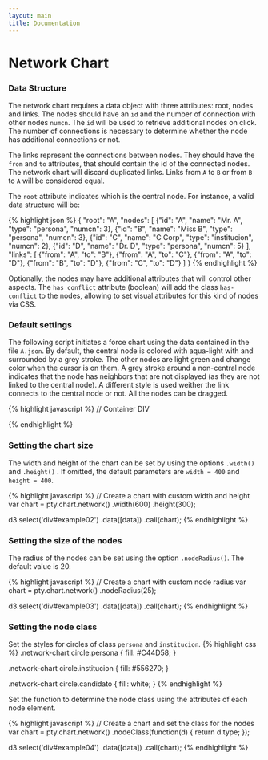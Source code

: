 ```yaml
---
layout: main
title: Documentation
---
```


<link href="{{ site.baseurl }}/css/font-awesome.min.css" rel="stylesheet">
<link href="{{ site.baseurl }}/css/pty.css" rel="stylesheet">
<script src="{{ site.baseurl }}/js/lib/d3.min.js"></script>
<script src="{{ site.baseurl }}/src/pty.js"></script>


# Network Chart

<div class="row">
    <div class="col-md-12">
        <div id="chart01"></div>
    </div>
</div>

<script>
    var width = parseInt(d3.select('#chart01').style('width'), 10),
        height = 400;

	var chart01 = pty.chart.network()
		.width(width)
		.height(height)
        .nodeRadius(10)
        .nodeLabel(function(d) { return d.name; })
        .nodeBaseURL(function(d) { return '{{site.baseurl}}/data/' + d.id + '.json'; })
        .nodeURL(function(d) { return '{{site.baseurl}}/pages/' + d.id; });

	d3.json('{{ site.baseurl }}/data/A.json', function(error, data) {

		if (error) { return error; }

		d3.select('#chart01').data([data]).call(chart01);
	});
</script>

### Data Structure

The network chart requires a data object with three attributes: root, nodes and links. The nodes should have an `id` and the number of connection with other nodes `numcn`. The `id` will be used to retrieve additional nodes on click. The number of connections is necessary to determine whether the node has additional connections or not.

The links represent the connections between nodes. They should have the `from` and `to` attributes, that should contain the id of the connected nodes. The network chart will discard duplicated links. Links from `A` to `B` or from `B` to `A` will be considered equal.

The `root` attribute indicates which is the central node. For instance, a valid data structure will be:

{% highlight json %}
{
  "root": "A",
  "nodes": [
    {"id": "A", "name": "Mr. A",  "type": "persona",     "numcn": 3},
    {"id": "B", "name": "Miss B", "type": "persona",     "numcn": 3},
    {"id": "C", "name": "C Corp", "type": "institucion", "numcn": 2},
    {"id": "D", "name": "Dr. D",  "type": "persona",     "numcn": 5}
  ],
  "links": [
    {"from": "A", "to": "B"},
    {"from": "A", "to": "C"},
    {"from": "A", "to": "D"},
    {"from": "B", "to": "D"},
    {"from": "C", "to": "D"}
  ]
}
{% endhighlight %}

Optionally, the nodes may have additional attributes that will control other aspects. The `has_conflict` attribute (boolean) will add the class `has-conflict` to the nodes, allowing to set visual attributes for this kind of nodes via CSS.

### Default settings

The following script initiates a force chart using the data contained in the file `A.json`. By default, the central node is colored with aqua-light with and surrounded by a grey stroke. The other nodes are light green and change color when the cursor is on them. A grey stroke around a non-central node indicates that the node has neighbors that are not displayed (as they are not linked to the central node). A different style is used weither the link connects to the central node or not. All the nodes can be dragged.

{% highlight javascript %}
// Container DIV
<div id="example01"></div>

<script>
    d3.json('{{ site.baseurl }}/data/A.json', function(error, data) {

        // Create a chart with the default options
        var chart = pty.chart.network();

        d3.select('div#example01')
            .data([data])
            .call(chart);
    });
</script>
{% endhighlight %}

<div id="example01" class="example"></div>

<script>
    d3.json('{{ site.baseurl }}/data/A.json', function(error, data) {

        // Create a chart with the default options
        var chart = pty.chart.network();

        d3.select('div#example01')
            .data([data])
            .call(chart);
    });
</script>

### Setting the chart size

The width and height of the chart can be set by using the options `.width()` and `.height()` . If omitted, the default parameters are `width = 400` and `height = 400`.

{% highlight javascript %}
// Create a chart with custom width and height
var chart = pty.chart.network()
    .width(600)
    .height(300);

d3.select('div#example02')
    .data([data])
    .call(chart);
{% endhighlight %}

<div id="example02" class="example"></div>

<script>
    d3.json('{{ site.baseurl }}/data/A.json', function(error, data) {

        var chart = pty.chart.network()
            .width(600)
            .height(300);

        d3.select('div#example02')
            .data([data])
            .call(chart);
    });
</script>

### Setting the size of the nodes

The radius of the nodes can be set using the option `.nodeRadius()`. The default value is 20.

{% highlight javascript %}
// Create a chart with custom node radius
var chart = pty.chart.network()
    .nodeRadius(25);

d3.select('div#example03')
    .data([data])
    .call(chart);
{% endhighlight %}

<div id="example03" class="example"></div>

<script>
    d3.json('{{ site.baseurl }}/data/A.json', function(error, data) {

        // Create a chart with the default options
        var chart = pty.chart.network()
            .nodeRadius(25);

        d3.select('div#example03')
            .data([data])
            .call(chart);
    });
</script>

### Setting the node class

Set the styles for circles of class `persona` and `institucion`.
{% highlight css %}
.network-chart circle.persona {
    fill: #C44D58;
}

.network-chart circle.institucion {
    fill: #556270;
}

.network-chart circle.candidato {
    fill: white;
}
{% endhighlight %}

Set the function to determine the node class using the attributes of each node element.

{% highlight javascript %}
// Create a chart and set the class for the nodes
var chart = pty.chart.network()
    .nodeClass(function(d) { return d.type; });

d3.select('div#example04')
    .data([data])
    .call(chart);
{% endhighlight %}

<div>
    <style>
        .network-chart circle.persona {
            fill: #C44D58;
        }

        .network-chart circle.institucion {
            fill: #556270;
        }

        .network-chart circle.candidato {
            fill: white;
        }
    </style>
</div>

<div id="example04" class="example"></div>

<script>
    d3.json('{{ site.baseurl }}/data/E.json', function(error, data) {

        // Create a chart with the default options
        var chart = pty.chart.network()
            .nodeClass(function(d) { return d.type; });

        d3.select('div#example04')
            .data([data])
            .call(chart);
    });
</script>

### Adding a Legend

To add a legend, the user has to provide a list of all the node types as follows and submit the list to `.legendItems()`.

{% highlight javascript %}
     var legend = [
        {name: 'Persona',     type: 'persona'},
        {name: 'Candidato',   type: 'candidato'},
        {name: 'Institución', type: 'institucion'}
    ];

    var chart01 = pty.chart.network()
        .legendItems(legend);
{% endhighlight %}

The style of the circles representing each node type in the legend has to be set separately form the style for the nodes in the graph. This allows for instance to draw a stroke around the legend circles in order to differentiate them from the background without altering the style of the nodes of the graph.

{% highlight javascript %}
// Legend
    .legend {

        .persona {
            fill: #75507b;
            stroke: @grey-light;
            stroke-width: 1;
        }

        .candidato {
            fill: #729fcf;
            stroke: @grey-light;
            stroke-width: 1;
        }

        .institucion {
            fill: #8ae234;
            stroke: @grey-light;
            stroke-width: 1;
        }

        text {
            font-size: 11px;
            fill: @grey-light;
        }
    }
{% endhighlight %}

<div>
    <style type="text/css">
// Legend
    .legend {

        .persona {
            fill: #75507b;
            stroke: @grey-light;
            stroke-width: 1;
        }

        .candidato {
            fill: #729fcf;
            stroke: @grey-light;
            stroke-width: 1;
        }

        .institucion {
            fill: #8ae234;
            stroke: @grey-light;
            stroke-width: 1;
        }

        text {
            font-size: 11px;
            fill: @grey-light;
        }
    }

    </style>
</div>

<div id="example05" class="example"></div>

<script>

    var legend = [
        {name: 'Persona',     type: 'persona'},
        {name: 'Candidato',   type: 'candidato'},
        {name: 'Institución', type: 'institucion'}
    ];

    d3.json('{{ site.baseurl }}/data/E.json', function(error, data) {

        // Create a chart with the default options
        var chart = pty.chart.network()
            .nodeClass(function(d) { return d.type; })
            .legendItems(legend);

        d3.select('div#example05')
            .data([data])
            .call(chart);
    });
</script>

### Adding Labels

{% highlight javascript %}
var chart = pty.chart.network()
    .nodeLabel(function(d) { return d.name; });

d3.select('div#example05')
    .data([data])
    .call(chart);
{% endhighlight %}

<div class="example" id="example06"></div>

<script>

    d3.json('{{ site.baseurl }}/data/A.json', function(error, data) {

        // Create a chart with the default options
        var chart = pty.chart.network()
            .nodeLabel(function(d) { return d.name; });

        d3.select('div#example06')
            .data([data])
            .call(chart);
    });
</script>


### Basic Settings of the Force Layout

The user can change the values of the charge, friction, link distance and link strength using the options `.charge()`, `.friction()`, `.linkDistance()` and `linkStrength()` respectively. These are standard properties of the force layout and a complete documentation can be found in the [D3 force layout documentation](https://github.com/mbostock/d3/wiki/Force-Layout). By default, the central node is initially pinned to the center and stays pinned to any location it is dragged to. This can be changed with the option `.fixCenter(false)`.

### Adding new nodes on click

In the following example, nodes `B` and `D` have neighbors that are not displayed initially, because they are not connected to the central node `A`. If the `nodeBaseURL` attribute is set, clicking on `B` will retrieve the nodes from `data/B.json` and add them to the chart.

{% highlight javascript %}
// Set the function to generate the URL of each node
var chart = pty.chart.network()
    .nodeBaseURL(function(d) { return 'data/' + d.id + '.json'; });

// Bind the container div to the data and invoke the chart
d3.select('div#chart')
    .data([data])
    .call(chart);
{% endhighlight %}

<div id="example07" class="example"></div>

<script>
    d3.json('{{ site.baseurl }}/data/A.json', function(error, data) {

        if (error) { return error; }

        var width = 600,
            height = 400;

        var chart01 = pty.chart.network()
            .width(width)
            .height(height)
            .nodeRadius(15)
            .nodeBaseURL(function(d) { return '{{site.baseurl}}/data/' + d.id + '.json'; });


        d3.select('div#example07').data([data]).call(chart01);
    });
</script>


### Setting link to a new entity

In the following example, when the user clicks on a node, a link appears on the bottom left of the chart. The text corresponds to the `.nodeLabel()` while the link can be set using `.nodeURL()`.

{% highlight javascript %}
// Set the function to generate the URL of each node
var chart = pty.chart.network()
    .nodeLabel(function(d) { return d.name; })
    .nodeURL(function(d) { return '{{site.baseurl}}/pages/' + d.id; });

// Bind the container div to the data and invoke the chart
d3.select('div#chart')
    .data([data])
    .call(chart);
{% endhighlight %}

<div id="example08" class="example"></div>

<script>
    d3.json('{{ site.baseurl }}/data/A.json', function(error, data) {

        if (error) { return error; }

        var width = 600,
            height = 400;

        var chart02 = pty.chart.network()
            .width(width)
            .height(height)
            .nodeRadius(15)
            .nodeLabel(function(d) { return d.name; })
            .nodeBaseURL(function(d) { return '{{site.baseurl}}/data/' + d.id + '.json'; })
            .nodeURL(function(d) { return '{{site.baseurl}}/pages/' + d.id; });


        d3.select('div#example08').data([data]).call(chart02);
    });
</script>

### Embed

Create a page containing a single network chart (see [here]({{site.baseurl}}/embed) for instance) and insert the `embed` tag with appropiate values.

{% highlight html %}
<embed type="text/html" src="{{ site.baseurl }}/embed" width="640" height="480">
{% endhighlight %}

<embed type="text/html" src="{{ site.baseurl }}/embed" width="640" height="480">


